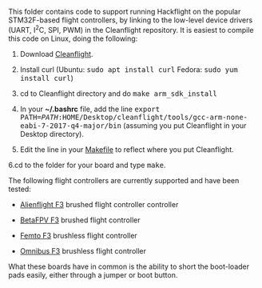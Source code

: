 This folder contains code to support running Hackflight on the popular STM32F-based flight controllers,
by linking to the low-level device drivers (UART, I<sup>2</sup>C, SPI, PWM) in
the Cleanflight repository. It is easiest to compile this code on Linux, doing the following:

1. Download [Cleanflight](https://github.com/cleanflight/cleanflight).  

2. Install curl (Ubuntu: <tt>sudo apt install curl</tt> Fedora: <tt>sudo yum install curl</tt>)

3. cd to Cleanflight directory and do <tt>make arm\_sdk\_install</tt>

4. In your <b>~/.bashrc</b> file, add the line <tt>export PATH=$PATH:$HOME/Desktop/cleanflight/tools/gcc-arm-none-eabi-7-2017-q4-major/bin</tt>  (assuming you put Cleanflight in your Desktop directory).

5. Edit the line in your [Makefile](https://github.com/simondlevy/Hackflight/blob/master/extras/stm32f/examples/alienflightf3v1_dsmx/Makefile#L26-L28)
to reflect where you put Cleanflight. 

6.cd to the folder for your board and type <tt>make</tt>.

The following flight controllers are currently supported and have been tested:

* [Alienflight F3](http://www.readytoflyquads.com/alien-f3-brushed-flight-controller) brushed flight controller
controller

* [BetaFPV F3](https://betafpv.com/products/betafpv-f3-evo-whoop-brushed-flight-controller-no-receiver-version) brushed flight controller

* [Femto F3](http://www.readytoflyquads.com/f3-femto-flight-controller) brushless flight controller

* [Omnibus F3](https://www.readytoflyquads.com/flip-32-f3-omnibus) brushless flight controller

What these boards have in common is the ability to short the boot-loader pads easily, either through a jumper
or boot button.  



